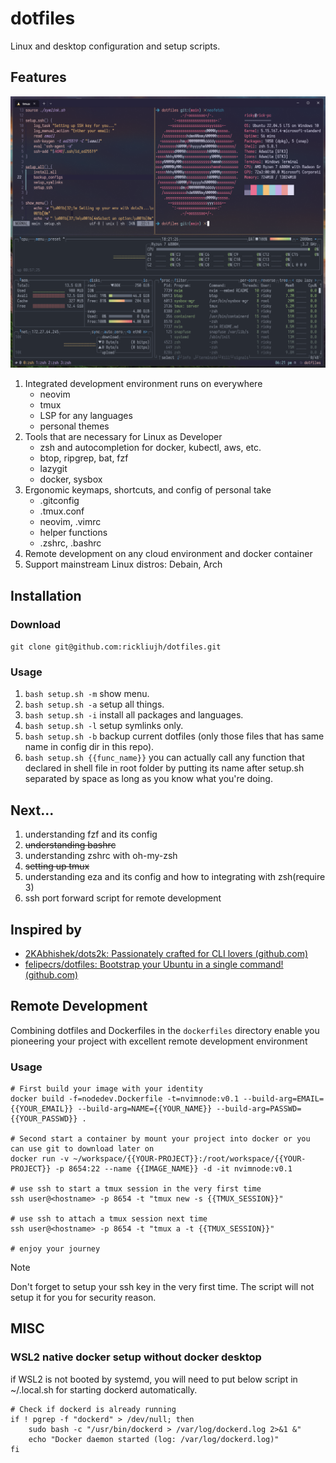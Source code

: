 # dotfiles
Linux and desktop configuration and setup scripts.

## Features

![showcase](./static/showcase.png)

1. Integrated development environment runs on everywhere
    - neovim
    - tmux
    - LSP for any languages
    - personal themes
2. Tools that are necessary for Linux as Developer
    - zsh and autocompletion for docker, kubectl, aws, etc.
    - btop, ripgrep, bat, fzf
    - lazygit
    - docker, sysbox
3. Ergonomic keymaps, shortcuts, and config of personal take
    - .gitconfig
    - .tmux.conf
    - neovim, .vimrc
    - helper functions
    - .zshrc, .bashrc
4. Remote development on any cloud environment and docker container
5. Support mainstream Linux distros: Debain, Arch


## Installation

### Download
`git clone git@github.com:rickliujh/dotfiles.git`

### Usage
1. `bash setup.sh -m` show menu.
2. `bash setup.sh -a` setup all things.
3. `bash setup.sh -i` install all packages and languages.
4. `bash setup.sh -l` setup symlinks only.
5. `bash setup.sh -b` backup current dotfiles (only those files that has same name in config dir in this repo).
6. `bash setup.sh {{func_name}}` you can actually call any function that declared in shell file in root folder by putting its name after setup.sh separated by space as long as you know what you're doing.

## Next...
1. understanding fzf and its config 
2. ~~understanding bashrc~~
3. understanding zshrc with oh-my-zsh 
4. ~~setting up tmux~~
5. understanding eza and its config and how to integrating with zsh(require 3)
6. ssh port forward script for remote development

## Inspired by
- [2KAbhishek/dots2k: Passionately crafted for CLI lovers (github.com)](https://github.com/2KAbhishek/dots2k)
- [felipecrs/dotfiles: Bootstrap your Ubuntu in a single command! (github.com)](https://github.com/felipecrs/dotfiles)

## Remote Development
Combining dotfiles and Dockerfiles in the `dockerfiles` directory enable you pioneering your project with excellent remote development environment

### Usage
```
# First build your image with your identity
docker build -f=nodedev.Dockerfile -t=nvimnode:v0.1 --build-arg=EMAIL={{YOUR_EMAIL}} --build-arg=NAME={{YOUR_NAME}} --build-arg=PASSWD={{YOUR_PASSWD}} .

# Second start a container by mount your project into docker or you can use git to download later on
docker run -v ~/workspace/{{YOUR-PROJECT}}:/root/workspace/{{YOUR-PROJECT}} -p 8654:22 --name {{IMAGE_NAME}} -d -it nvimnode:v0.1

# use ssh to start a tmux session in the very first time
ssh user@<hostname> -p 8654 -t "tmux new -s {{TMUX_SESSION}}" 

# use ssh to attach a tmux session next time
ssh user@<hostname> -p 8654 -t "tmux a -t {{TMUX_SESSION}}"

# enjoy your journey
```
> [!Note] 
> Don't forget to setup your ssh key in the very first time. The script will not setup it for you for security reason.

## MISC

### WSL2 native docker setup without docker desktop

if WSL2 is not booted by systemd, you will need to put below script in ~/.local.sh for starting dockerd automatically.

```
# Check if dockerd is already running
if ! pgrep -f "dockerd" > /dev/null; then
    sudo bash -c "/usr/bin/dockerd > /var/log/dockerd.log 2>&1 &"
    echo "Docker daemon started (log: /var/log/dockerd.log)"
fi
```
